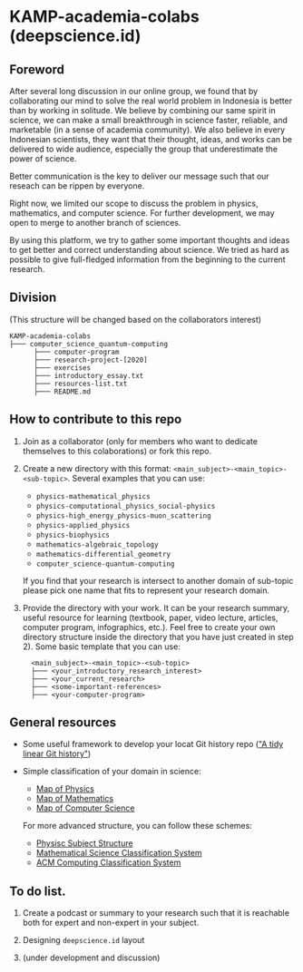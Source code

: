 # KAMP-academia-colabs (deepscience.id)

## Foreword

After several long discussion in our online group, we found that by collaborating our mind to solve the real world problem in Indonesia is better than by working in solitude. We believe by combining our same spirit in science, we can make a small breakthrough in science faster, reliable, and marketable (in a sense of academia community). We also believe in every Indonesian scientists, they want that their thought, ideas, and works can be delivered to wide audience, especially the group that underestimate the power of science. 

Better communication is the key to deliver our message such that our reseach can be rippen by everyone.

Right now, we limited our scope to discuss the problem in physics, mathematics, and computer science. For further development, we may open to merge to another branch of sciences.

By using this platform, we try to gather some important thoughts and ideas to get better and correct understanding about science. 
We tried as hard as possible to give full-fledged information from the beginning to the current research.


## Division

(This structure will be changed based on the collaborators interest)

```
KAMP-academia-colabs
├─── computer_science_quantum-computing
      ├─── computer-program
      ├─── research-project-[2020]
      ├─── exercises
      ├─── introductory_essay.txt
      ├─── resources-list.txt
      ├─── README.md
```

## How to contribute to this repo

1. Join as a collaborator (only for members who want to dedicate themselves to this colaborations) or fork this repo.

2. Create a new directory with this format: `<main_subject>-<main_topic>-<sub-topic>`. Several examples that you can use:
    - `physics-mathematical_physics` 
    - `physics-computational_physics_social-physics`
    - `physics-high_energy_physics-muon_scattering`
    - `physics-applied_physics`
    - `physics-biophysics`
    - `mathematics-algebraic_topology`
    - `mathematics-differential_geometry`
    - `computer_science-quantum-computing`
    
    If you find that your research is intersect to another domain of sub-topic please pick one name that fits to represent your research domain.
  
3. Provide the directory with your work. It can be your research summary, useful resource for learning (textbook, paper, video lecture, articles, computer program, infographics, etc.). Feel free to create your own directory structure inside the directory that you have just created in step 2). Some basic template that you can use:
    
    ```
      <main_subject>-<main_topic>-<sub-topic>
      ├─── <your_introductory_research_interest>
      ├─── <your_current_research>
      ├─── <some-important-references>
      ├─── <your-computer-program>
    ```


## General resources

- Some useful framework to develop your locat Git history repo (["A tidy linear Git history"](https://www.bitsnbites.eu/a-tidy-linear-git-history/))
- Simple classification of your domain in science:
  - [Map of Physics](https://www.youtube.com/watch?v=ZihywtixUYo)
  - [Map of Mathematics](https://www.youtube.com/watch?v=OmJ-4B-mS-Y)
  - [Map of Computer Science](https://www.youtube.com/watch?v=SzJ46YA_RaA)
  
  For more advanced structure, you can follow these schemes: 
  - [Physisc Subject Structure](https://physh.aps.org/)
  - [Mathematical Science Classification System](https://zbmath.org/static/msc2020.pdf)
  - [ACM Computing Classification System](https://dl.acm.org/ccs)

## To do list.

1. Create a podcast or summary to your research such that it is reachable both for expert and non-expert in your subject.

2. Designing `deepscience.id` layout

3. (under development and discussion)
